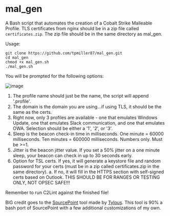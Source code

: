 # mal_gen
A Bash script that automates the creation of a Cobalt Strike Malleable Profile. TLS certificates from nginx should be in a zip file called `certificates.zip`. The zip file should be in the same directory as mal_gen.

Usage:
```
git clone https://github.com/tpmiller87/mal_gen.git
cd mal_gen
chmod +x mal_gen.sh
./mal_gen.sh
```

You will be prompted for the following options:

![image](https://github.com/tpmiller87/mal_gen/assets/15959707/c2f56f70-ca2a-49d0-b6f5-3800bcb199f6)

1. The profile name should just be the name, the script will append '.profile'.
2. The domain is the domain you are using...if using TLS, it should be the same as the certs.
3. Right now, only 3 profiles are available - one that emulates Windows Update, one that emulates Slack communication, and one that emulates OWA. Selection should be either a '1', '2', or '3'.
4. Sleep is the beacon check-in time in milliseconds. One minute = 60000 milliseconds. Ten minutes = 600000 milliseconds. Numbers only. Must be >=1.
5. Jitter is the beacon jitter value. If you set a 50% jitter on a one minute sleep, your beacon can check in up to 30 seconds early.
6. Option for TSL certs. If yes, it will generate a keystore file and random password for your certs (must be in a zip called certificates.zip in the same directory).
   a. If no, it will fill in the HTTPS section with self-signed certs based on Outlook. THIS SHOULD BE FOR RANGES OR TESTING ONLY, NOT OPSEC SAFE!!!

Remember to run C2Lint against the finished file!

BIG credit goes to the [SourcePoint](https://github.com/Tylous/SourcePoint) tool made by [Tylous](https://github.com/Tylous).
This tool is 90% a bash port of SourcePoint with a few additional customizations of my own.
